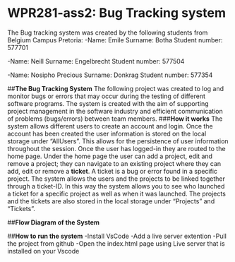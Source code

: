 # WPR281-ass2: Bug Tracking system
The Bug tracking system was created by the following students from Belgium Campus Pretoria:
-Name:  Emile 
Surname:  Botha
Student number:  577701

-Name:  Neill
Surname:  Engelbrecht
Student number:  577504

-Name:  Nosipho Precious
Surname:  Donkrag
Student number:  577354

   ##**The Bug Tracking System**
    The following project was created to log and monitor bugs or errors that may occur during the testing of different software programs. The system is created with the aim of supporting project management in the software industry and efficient communication of problems (bugs/errors) between team members.
  ###**How it works**
  The system allows different users to create an account and login. Once the account has been created the user information is stored on the local storage under “AllUsers”. This allows for the persistence of user information throughout the session.
  Once the user has logged-in they are routed to the home page. Under the home page the user can add a project, edit and remove a project; they can navigate to an existing project where they can add, edit or remove a **ticket**. 
  A ticket is a bug or error found in a specific project. The system allows the users and the projects to be linked together through a ticket-ID. In this way the system allows you to see who launched a ticket for a specific project as well as when it was launched.
  The projects and the tickets are also stored in the local storage under “Projects” and “Tickets”.
  
  ##**Flow Diagram of the System**
  
  ##**How to run the system**
    -Install VsCode
    -Add a live server extention
    -Pull the project from github
    -Open the index.html page using Live server that is installed on your Vscode
